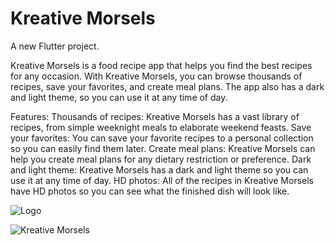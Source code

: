 # Kreative Morsels

A new Flutter project.


Kreative Morsels is a food recipe app that helps you find the best recipes for any occasion. With Kreative Morsels, you can browse thousands of recipes, save your favorites, and create meal plans. The app also has a dark and light theme, so you can use it at any time of day.

Features:
Thousands of recipes: Kreative Morsels has a vast library of recipes, from simple weeknight meals to elaborate weekend feasts.
Save your favorites: You can save your favorite recipes to a personal collection so you can easily find them later.
Create meal plans: Kreative Morsels can help you create meal plans for any dietary restriction or preference.
Dark and light theme: Kreative Morsels has a dark and light theme so you can use it at any time of day.
HD photos: All of the recipes in Kreative Morsels have HD photos so you can see what the finished dish will look like.

![Logo](https://github.com/kimoo112/Kreative-Morsels/assets/130873071/adeddf34-74d8-47e7-9b59-2aab84e9e15d)

![Kreative Morsels](https://github.com/kimoo112/Kreative-Morsels/assets/130873071/c39fd648-b182-44de-9850-d9257097eae1)
